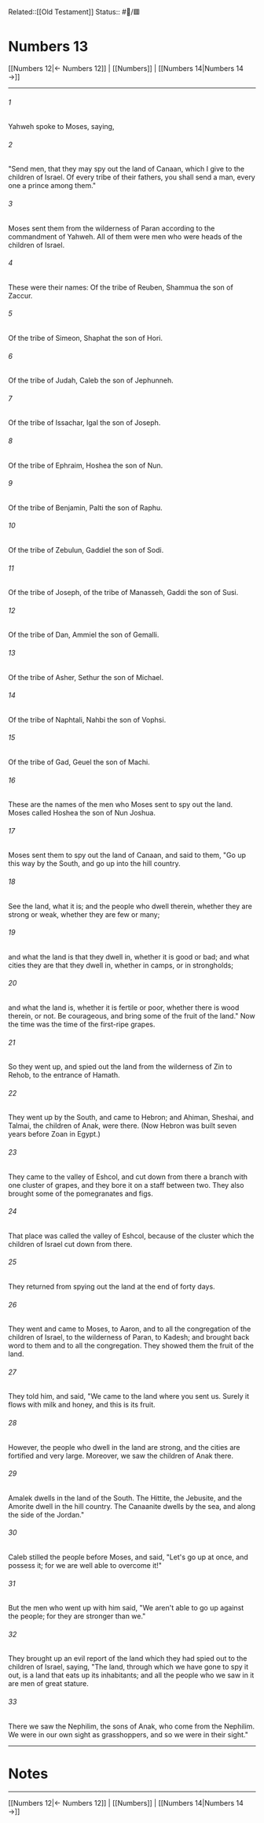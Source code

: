 Related::[[Old Testament]]
Status:: #📖/🟥
# Numbers 13

[[Numbers 12|← Numbers 12]] | [[Numbers]] | [[Numbers 14|Numbers 14 →]]
***



###### 1 
Yahweh spoke to Moses, saying, 

###### 2 
"Send men, that they may spy out the land of Canaan, which I give to the children of Israel. Of every tribe of their fathers, you shall send a man, every one a prince among them." 

###### 3 
Moses sent them from the wilderness of Paran according to the commandment of Yahweh. All of them were men who were heads of the children of Israel. 

###### 4 
These were their names: Of the tribe of Reuben, Shammua the son of Zaccur. 

###### 5 
Of the tribe of Simeon, Shaphat the son of Hori. 

###### 6 
Of the tribe of Judah, Caleb the son of Jephunneh. 

###### 7 
Of the tribe of Issachar, Igal the son of Joseph. 

###### 8 
Of the tribe of Ephraim, Hoshea the son of Nun. 

###### 9 
Of the tribe of Benjamin, Palti the son of Raphu. 

###### 10 
Of the tribe of Zebulun, Gaddiel the son of Sodi. 

###### 11 
Of the tribe of Joseph, of the tribe of Manasseh, Gaddi the son of Susi. 

###### 12 
Of the tribe of Dan, Ammiel the son of Gemalli. 

###### 13 
Of the tribe of Asher, Sethur the son of Michael. 

###### 14 
Of the tribe of Naphtali, Nahbi the son of Vophsi. 

###### 15 
Of the tribe of Gad, Geuel the son of Machi. 

###### 16 
These are the names of the men who Moses sent to spy out the land. Moses called Hoshea the son of Nun Joshua. 

###### 17 
Moses sent them to spy out the land of Canaan, and said to them, "Go up this way by the South, and go up into the hill country. 

###### 18 
See the land, what it is; and the people who dwell therein, whether they are strong or weak, whether they are few or many; 

###### 19 
and what the land is that they dwell in, whether it is good or bad; and what cities they are that they dwell in, whether in camps, or in strongholds; 

###### 20 
and what the land is, whether it is fertile or poor, whether there is wood therein, or not. Be courageous, and bring some of the fruit of the land." Now the time was the time of the first-ripe grapes. 

###### 21 
So they went up, and spied out the land from the wilderness of Zin to Rehob, to the entrance of Hamath. 

###### 22 
They went up by the South, and came to Hebron; and Ahiman, Sheshai, and Talmai, the children of Anak, were there. (Now Hebron was built seven years before Zoan in Egypt.) 

###### 23 
They came to the valley of Eshcol, and cut down from there a branch with one cluster of grapes, and they bore it on a staff between two. They also brought some of the pomegranates and figs. 

###### 24 
That place was called the valley of Eshcol, because of the cluster which the children of Israel cut down from there. 

###### 25 
They returned from spying out the land at the end of forty days. 

###### 26 
They went and came to Moses, to Aaron, and to all the congregation of the children of Israel, to the wilderness of Paran, to Kadesh; and brought back word to them and to all the congregation. They showed them the fruit of the land. 

###### 27 
They told him, and said, "We came to the land where you sent us. Surely it flows with milk and honey, and this is its fruit. 

###### 28 
However, the people who dwell in the land are strong, and the cities are fortified and very large. Moreover, we saw the children of Anak there. 

###### 29 
Amalek dwells in the land of the South. The Hittite, the Jebusite, and the Amorite dwell in the hill country. The Canaanite dwells by the sea, and along the side of the Jordan." 

###### 30 
Caleb stilled the people before Moses, and said, "Let's go up at once, and possess it; for we are well able to overcome it!" 

###### 31 
But the men who went up with him said, "We aren't able to go up against the people; for they are stronger than we." 

###### 32 
They brought up an evil report of the land which they had spied out to the children of Israel, saying, "The land, through which we have gone to spy it out, is a land that eats up its inhabitants; and all the people who we saw in it are men of great stature. 

###### 33 
There we saw the Nephilim, the sons of Anak, who come from the Nephilim. We were in our own sight as grasshoppers, and so we were in their sight."

---
# Notes


***
[[Numbers 12|← Numbers 12]] | [[Numbers]] | [[Numbers 14|Numbers 14 →]]
